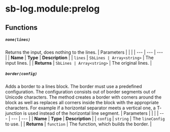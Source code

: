 # sb-log.module:prelog
## Functions
##### `none(lines)`
Returns the input, does nothing to the lines.
| Parameters |  |  | 
| --- | --- | --- |
| **Name** | **Type** | **Description** | 
| `lines` | `SbLines | Array<string>` | The input lines. | 
| **Returns** | `SbLines | Array<string>` | The original lines. | 

##### `border(config)`
Adds a border to a lines block. The border must use a predefined configuration. The configuration consists out of border segments out of Unicode characters. The method creates a border with corners around the block as well as replaces all corners inside the block with the appropriate characters. For example if a horizontal separator meets a vertical one, a T- junction is used instead of the horizontal line segment.
| Parameters |  |  | 
| --- | --- | --- |
| **Name** | **Type** | **Description** | 
| `config` | `string` | The `lineConfig` to use. | 
| **Returns** | `function` | The function, which builds the border. | 

